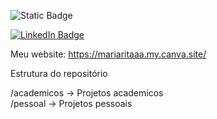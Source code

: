 ![Static Badge](https://img.shields.io/badge/Python-FFD43B?style=for-the-badge&logo=python&logoColor=blue)


<div id="badges">
  <a href="https://www.linkedin.com/in/maria-rita-gramosa/">
    <img src="https://img.shields.io/badge/LinkedIn-blue?style=for-the-badge&logo=linkedin&logoColor=white" alt="LinkedIn Badge"/>
  </a>
</div>  

Meu website: https://mariaritaaa.my.canva.site/



Estrutura do repositório

/academicos -> Projetos academicos  
/pessoal -> Projetos pessoais
